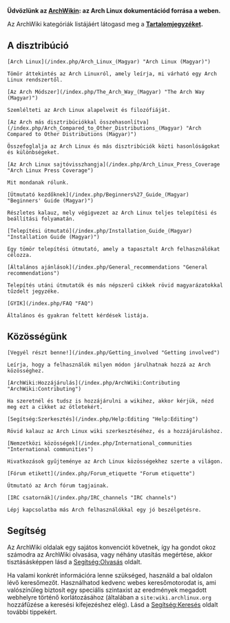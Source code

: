 **Üdvözlünk az [ArchWikin](/index.php/ArchWiki:About_(Magyar) "ArchWiki:About (Magyar)"): az Arch Linux dokumentációd forrása a weben.**

Az ArchWiki kategóriák listájáért látogasd meg a **[Tartalomjegyzéket](/index.php/Table_of_Contents "Table of Contents").**

## A disztribúció

	[Arch Linux](/index.php/Arch_Linux_(Magyar) "Arch Linux (Magyar)")

	Tömör áttekintés az Arch Linuxról, amely leírja, mi várható egy Arch Linux rendszertől.

	[Az Arch Módszer](/index.php/The_Arch_Way_(Magyar) "The Arch Way (Magyar)")

	Szemlélteti az Arch Linux alapelveit és filozófiáját.

	[Az Arch más disztribúciókkal összehasonlítva](/index.php/Arch_Compared_to_Other_Distributions_(Magyar) "Arch Compared to Other Distributions (Magyar)")

	Összefoglalja az Arch Linux és más disztribúciók közti hasonlóságokat és különbségeket.

	[Az Arch Linux sajtóvisszhangja](/index.php/Arch_Linux_Press_Coverage "Arch Linux Press Coverage")

	Mit mondanak rólunk.

	[Útmutató kezdőknek](/index.php/Beginners%27_Guide_(Magyar) "Beginners' Guide (Magyar)")

	Részletes kalauz, mely végigvezet az Arch Linux teljes telepítési és beállítási folyamatán.

	[Telepítési útmutató](/index.php/Installation_Guide_(Magyar) "Installation Guide (Magyar)")

	Egy tömör telepítési útmutató, amely a tapasztalt Arch felhasználókat célozza.

	[Általános ajánlások](/index.php/General_recommendations "General recommendations")

	Telepítés utáni útmutatók és más népszerű cikkek rövid magyarázatokkal tűzdelt jegyzéke.

	[GYIK](/index.php/FAQ "FAQ")

	Általános és gyakran feltett kérdések listája.

## Közösségünk

	[Vegyél részt benne!](/index.php/Getting_involved "Getting involved")

	Leírja, hogy a felhasználók milyen módon járulhatnak hozzá az Arch közösséghez.

	[ArchWiki:Hozzájárulás](/index.php/ArchWiki:Contributing "ArchWiki:Contributing")

	Ha szeretnél és tudsz is hozzájárulni a wikihez, akkor kérjük, nézd meg ezt a cikket az ötletekért.

	[Segítség:Szerkesztés](/index.php/Help:Editing "Help:Editing")

	Rövid kalauz az Arch Linux wiki szerkesztéséhez, és a hozzájáruláshoz.

	[Nemzetközi közösségek](/index.php/International_communities "International communities")

	Hivatkozások gyűjteménye az Arch Linux közösségekhez szerte a világon.

	[Fórum etikett](/index.php/Forum_etiquette "Forum etiquette")

	Útmutató az Arch fórum tagjainak.

	[IRC csatornák](/index.php/IRC_channels "IRC channels")

	Lépj kapcsolatba más Arch felhasználókkal egy jó beszélgetésre.

## Segítség

Az ArchWiki oldalak egy sajátos konvenciót követnek, így ha gondot okoz számodra az ArchWiki olvasása, vagy néhány utasítás megértése, akkor tisztásásképpen lásd a [Segítség:Olvasás](/index.php/Help:Reading "Help:Reading") oldalt.

Ha valami konkrét információra lenne szükséged, használd a bal oldalon lévő keresőmezőt. Használhatod kedvenc webes keresőmotorodat is, ami valószínűleg biztosít egy speciális szintaxist az eredmények megadott webhelyre történő korlátozásához (általában a `site:wiki.archlinux.org` hozzáfűzése a keresési kifejezéshez elég). Lásd a [Segítség:Keresés](/index.php/Help:Searching "Help:Searching") oldalt további tippekért.